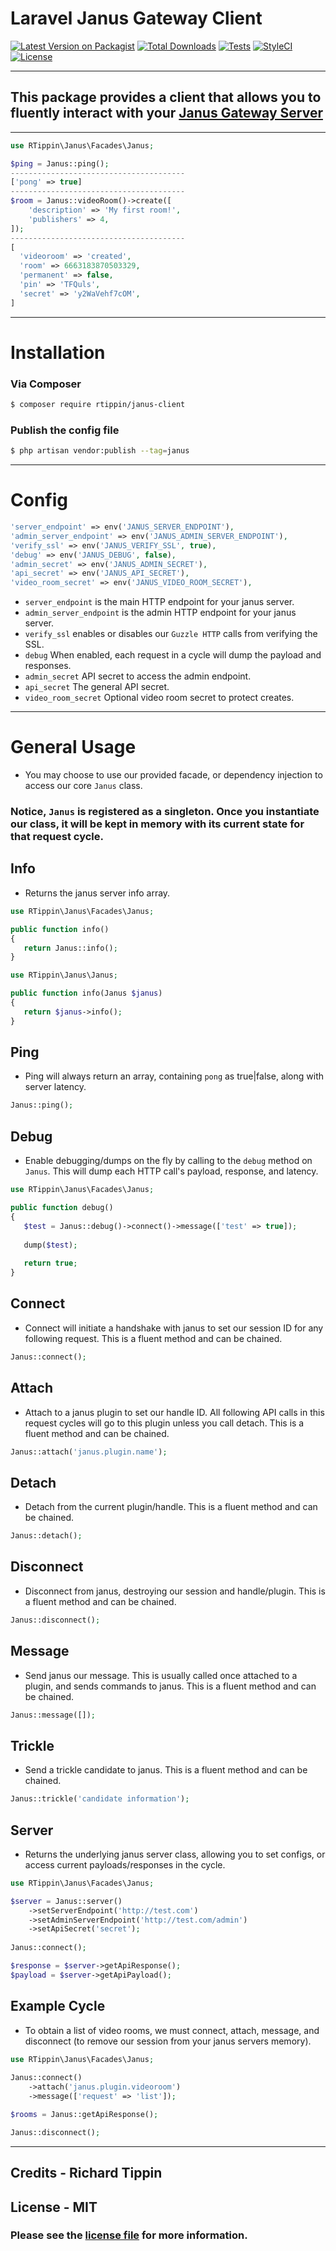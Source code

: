 # Laravel Janus Gateway Client

[![Latest Version on Packagist][ico-version]][link-packagist]
[![Total Downloads][ico-downloads]][link-downloads]
[![Tests][ico-test]][link-test]
[![StyleCI][ico-styleci]][link-styleci]
[![License][ico-license]][link-license]

---

## This package provides a client that allows you to fluently interact with your [Janus Gateway Server][link-janus]

---

```php
use RTippin\Janus\Facades\Janus;

$ping = Janus::ping(); 
---------------------------------------
['pong' => true]
---------------------------------------
$room = Janus::videoRoom()->create([
    'description' => 'My first room!',
    'publishers' => 4,
]);
---------------------------------------
[
  'videoroom' => 'created',
  'room' => 6663183870503329,
  'permanent' => false,
  'pin' => 'TFQuls',
  'secret' => 'y2WaVehf7cOM',
]
```

---

# Installation

### Via Composer

``` bash
$ composer require rtippin/janus-client
```

### Publish the config file

``` bash
$ php artisan vendor:publish --tag=janus
```

---

# Config

```php
'server_endpoint' => env('JANUS_SERVER_ENDPOINT'),
'admin_server_endpoint' => env('JANUS_ADMIN_SERVER_ENDPOINT'),
'verify_ssl' => env('JANUS_VERIFY_SSL', true),
'debug' => env('JANUS_DEBUG', false),
'admin_secret' => env('JANUS_ADMIN_SECRET'),
'api_secret' => env('JANUS_API_SECRET'),
'video_room_secret' => env('JANUS_VIDEO_ROOM_SECRET'),
```

- `server_endpoint` is the main HTTP endpoint for your janus server.
- `admin_server_endpoint` is the admin HTTP endpoint for your janus server.
- `verify_ssl` enables or disables our `Guzzle HTTP` calls from verifying the SSL.
- `debug` When enabled, each request in a cycle will dump the payload and responses.
- `admin_secret` API secret to access the admin endpoint.
- `api_secret` The general API secret.
- `video_room_secret` Optional video room secret to protect creates.

----

# General Usage

- You may choose to use our provided facade, or dependency injection to access our core `Janus` class.

### Notice, `Janus` is registered as a singleton. Once you instantiate our class, it will be kept in memory with its current state  for that request cycle.

## Info
- Returns the janus server info array.
```php
use RTippin\Janus\Facades\Janus;

public function info()
{
   return Janus::info();
}
```
```php
use RTippin\Janus\Janus;

public function info(Janus $janus)
{
   return $janus->info();
}
```
## Ping
- Ping will always return an array, containing `pong` as true|false, along with server latency.
```php
Janus::ping();
```
## Debug
- Enable debugging/dumps on the fly by calling to the `debug` method on `Janus`. This will dump each HTTP call's payload, response, and latency.
```php
use RTippin\Janus\Facades\Janus;

public function debug()
{
   $test = Janus::debug()->connect()->message(['test' => true]);
   
   dump($test);
   
   return true;
}
```
## Connect
- Connect will initiate a handshake with janus to set our session ID for any following request. This is a fluent method and can be chained.
```php
Janus::connect();
```
## Attach
- Attach to a janus plugin to set our handle ID. All following API calls in this request cycles will go to this plugin unless you call detach. This is a fluent method and can be chained.
```php
Janus::attach('janus.plugin.name');
```
## Detach
- Detach from the current plugin/handle. This is a fluent method and can be chained.
```php
Janus::detach();
```
## Disconnect
- Disconnect from janus, destroying our session and handle/plugin. This is a fluent method and can be chained.
```php
Janus::disconnect();
```
## Message
- Send janus our message. This is usually called once attached to a plugin, and sends commands to janus. This is a fluent method and can be chained.
```php
Janus::message([]);
```
## Trickle
- Send a trickle candidate to janus. This is a fluent method and can be chained.
```php
Janus::trickle('candidate information');
```
## Server
- Returns the underlying janus server class, allowing you to set configs, or access current payloads/responses in the cycle.
```php
use RTippin\Janus\Facades\Janus;

$server = Janus::server()
    ->setServerEndpoint('http://test.com')
    ->setAdminServerEndpoint('http://test.com/admin')
    ->setApiSecret('secret');
    
Janus::connect();

$response = $server->getApiResponse();
$payload = $server->getApiPayload();
```
## Example Cycle
- To obtain a list of video rooms, we must connect, attach, message, and disconnect (to remove our session from your janus servers memory).
```php
use RTippin\Janus\Facades\Janus;
    
Janus::connect()
    ->attach('janus.plugin.videoroom')
    ->message(['request' => 'list']);

$rooms = Janus::getApiResponse();

Janus::disconnect();
```

---

## Credits - Richard Tippin

## License - MIT

### Please see the [license file](LICENSE.md) for more information.

[link-author]: https://github.com/rtippin
[ico-version]: https://img.shields.io/packagist/v/rtippin/janus-client.svg?style=plastic&cacheSeconds=3600
[ico-downloads]: https://img.shields.io/packagist/dt/rtippin/janus-client.svg?style=plastic&cacheSeconds=3600
[link-test]: https://github.com/RTippin/janus-client/actions
[ico-test]: https://img.shields.io/github/workflow/status/rtippin/janus-client/tests?style=plastic
[ico-styleci]: https://styleci.io/repos/371539005/shield?style=plastic&cacheSeconds=3600
[ico-license]: https://img.shields.io/github/license/RTippin/janus-client?style=plastic
[link-packagist]: https://packagist.org/packages/rtippin/janus-client
[link-downloads]: https://packagist.org/packages/rtippin/janus-client
[link-license]: https://packagist.org/packages/rtippin/janus-client
[link-styleci]: https://styleci.io/repos/371539005
[link-janus]: https://janus.conf.meetecho.com/docs/index.html